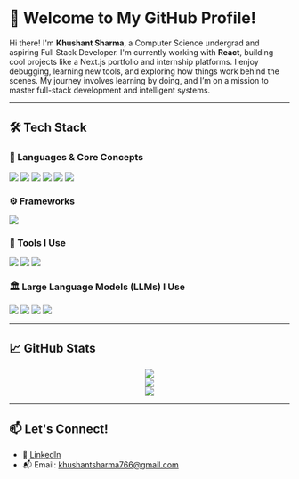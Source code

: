 # 🚀 Welcome to My GitHub Profile!

Hi there! I'm **Khushant Sharma**, a Computer Science undergrad and aspiring Full Stack Developer. I'm currently working with **React**, building cool projects like a Next.js portfolio and internship platforms. I enjoy debugging, learning new tools, and exploring how things work behind the scenes. My journey involves learning by doing, and I’m on a mission to master full-stack development and intelligent systems.

---

## 🛠️ Tech Stack

### 🔷 Languages & Core Concepts
<p align="left">
  <img src="https://img.shields.io/badge/Python-3776AB?style=for-the-badge&logo=python&logoColor=white" />
  <img src="https://img.shields.io/badge/Java-007396?style=for-the-badge&logo=java&logoColor=white" />
  <img src="https://img.shields.io/badge/HTML5-E34F26?style=for-the-badge&logo=html5&logoColor=white" />
  <img src="https://img.shields.io/badge/CSS3-1572B6?style=for-the-badge&logo=css3&logoColor=white" />
  <img src="https://img.shields.io/badge/JavaScript-F7DF1E?style=for-the-badge&logo=javascript&logoColor=black" />
  <img src="https://img.shields.io/badge/SQL-4479A1?style=for-the-badge&logo=mysql&logoColor=white" />
</p>

### ⚙️ Frameworks
<p align="left">
  <img src="https://img.shields.io/badge/React-61DAFB?style=for-the-badge&logo=react&logoColor=black" />
</p>

### 🧰 Tools I Use
<p align="left">
  <img src="https://img.shields.io/badge/Figma-F24E1E?style=for-the-badge&logo=figma&logoColor=white" />
  <img src="https://img.shields.io/badge/GitHub-181717?style=for-the-badge&logo=github&logoColor=white" />
  <img src="https://img.shields.io/badge/Android%20Studio-3DDC84?style=for-the-badge&logo=android-studio&logoColor=white" />
</p>

### 🏛 Large Language Models (LLMs) I Use
<p align="left">
  <img src="https://img.shields.io/badge/GPT-005571?style=for-the-badge&logo=openai&logoColor=white" />
  <img src="https://img.shields.io/badge/DeepSeek-A020F0?style=for-the-badge&logo=data&logoColor=white" />
  <img src="https://img.shields.io/badge/Blackbox-A9A9A9?style=for-the-badge&logo=codeforces&logoColor=white" />
  <img src="https://img.shields.io/badge/Claude-FFC107?style=for-the-badge&logo=anthropic&logoColor=black" />
</p>

---

## 📈 GitHub Stats
<p align="center">
  <img src="https://github-readme-stats.vercel.app/api?username=Khushant15&show_icons=true&theme=tokyonight" />
  <br/>
  <img src="https://github-readme-streak-stats.demolab.com/?user=Khushant15&theme=tokyonight" />
  <br/>
  <img src="https://github-readme-stats.vercel.app/api/top-langs/?username=Khushant15&layout=compact&theme=tokyonight" />
</p>

---

## 📫 Let's Connect!
- 🔗 [LinkedIn](https://www.linkedin.com/in/khushant-sharma-9318962b2?utm_source=share&utm_campaign=share_via&utm_content=profile&utm_medium=android_app)
- 📬 Email: khushantsharma766@gmail.com  
